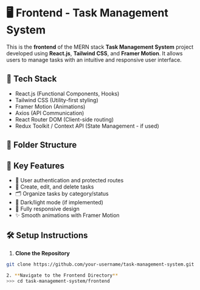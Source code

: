 # 🖥️ Frontend - Task Management System

This is the **frontend** of the MERN stack **Task Management System** project developed using **React.js**, **Tailwind CSS**, and **Framer Motion**. It allows users to manage tasks with an intuitive and responsive user interface.

## 🚀 Tech Stack

- React.js (Functional Components, Hooks)
- Tailwind CSS (Utility-first styling)
- Framer Motion (Animations)
- Axios (API Communication)
- React Router DOM (Client-side routing)
- Redux Toolkit / Context API (State Management - if used)

## 📂 Folder Structure



## 🎯 Key Features

- 🔐 User authentication and protected routes
- 📝 Create, edit, and delete tasks
- 🗂️ Organize tasks by category/status
- 🌙 Dark/light mode (if implemented)
- 📱 Fully responsive design
- ✨ Smooth animations with Framer Motion

## 🛠️ Setup Instructions

1. **Clone the Repository**

```bash
git clone https://github.com/your-username/task-management-system.git

2. **Navigate to the Frontend Directory** 
>>> cd task-management-system/frontend



